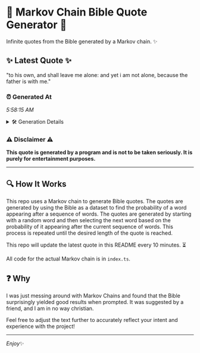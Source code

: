 # 📖 Markov Chain Bible Quote Generator 📖

Infinite quotes from the Bible generated by a Markov chain. ✨

## ✨ Latest Quote ✨
"to his own, and shall leave me alone: and yet i am not alone, because the father is with me."

### ⏰ Generated At
*5:58:15 AM*

<details>
    <summary>🛠️ Generation Details</summary>
    <p>
        <strong>🌱 Seed:</strong> to<br>
        <strong>🔄 Iterations:</strong> 19<br>
        <strong>📜 Context History:</strong><br>[ to ]: his<br>[ to, his ]: own,<br>[ to, his, own, ]: and<br>[ to, his, own,, and ]: shall<br>[ to, his, own,, and, shall ]: leave<br>[ to, his, own,, and, shall, leave ]: me<br>[ his, own,, and, shall, leave, me ]: alone:<br>[ own,, and, shall, leave, me, alone: ]: and<br>[ and, shall, leave, me, alone:, and ]: yet<br>[ shall, leave, me, alone:, and, yet ]: i<br>[ leave, me, alone:, and, yet, i ]: am<br>[ me, alone:, and, yet, i, am ]: not<br>[ alone:, and, yet, i, am, not ]: alone,<br>[ and, yet, i, am, not, alone, ]: because<br>[ yet, i, am, not, alone,, because ]: the<br>[ i, am, not, alone,, because, the ]: father<br>[ am, not, alone,, because, the, father ]: is<br>[ not, alone,, because, the, father, is ]: with<br>[ alone,, because, the, father, is, with ]: me.<br>
    </p>
</details>

### ⚠️ Disclaimer ⚠️
**This quote is generated by a program and is not to be taken seriously. It is purely for entertainment purposes.**

---

## 🔍 How It Works

This repo uses a Markov chain to generate Bible quotes. The quotes are generated by using the Bible as a dataset to find the probability of a word appearing after a sequence of words. The quotes are generated by starting with a random word and then selecting the next word based on the probability of it appearing after the current sequence of words. This process is repeated until the desired length of the quote is reached.

This repo will update the latest quote in this README every 10 minutes. ⏳

All code for the actual Markov chain is in `index.ts`.

## ❓ Why

I was just messing around with Markov Chains and found that the Bible surprisingly yielded good results when prompted. 
It was suggested by a friend, and I am in no way christian.

Feel free to adjust the text further to accurately reflect your intent and experience with the project!

---

*Enjoy*✨
